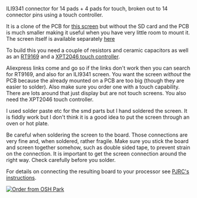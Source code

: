 ILI9341 connector for 14 pads + 4 pads for touch, broken out to 14 connector pins using a touch controller.

It is a clone of the PCB for [this screen](https://www.aliexpress.com/item/J34-F85-Free-Shipping-240x320-2-8-SPI-TFT-LCD-Touch-Panel-Serial-Port-Module-with/32599693865.html)
but without the SD card and the PCB is much smaller making it useful when you have very little room to mount it. The screen itself is available separately [here](https://www.aliexpress.com/item/J34-Free-Shipping-240x320-2-8-SPI-Serial-ILI9341-TFT-Color-LCD-Screen-Display-with-Touch/32435870215.html)

To build this you need a couple of resistors and ceramic capacitors as well as an [RT9169](https://www.aliexpress.com/item/Free-shipping-10pcs-lot-RT9169-30GV-RT9169-BK-SOT-23-new-original/32510597351.html)
and a [XPT2046 touch controller](https://www.aliexpress.com/item/Free-shipping-20pcs-lot-XPT2046-2046-TSSOP16-new-original/32639677099.html).

Aliexpress links come and go so if the links don't work then you can search for RT9169, and also for an ILI9341 screen. You want the screen _without_ the PCB because the already mounted on a PCB are too big (though they are easier to solder). Also make sure you order one with a touch capability. There are lots around that just display but are not touch screens. You also need the XPT2046 touch controller.

I used solder paste etc for the smd parts but I hand soldered the screen. It is fiddly work but I don't think it is a good idea to put the screen through an oven or hot plate.

Be careful when soldering the screen to the board. Those connections are very fine and, when soldered, rather fragile. Make sure you stick the board and screen together somehow, such as double sided tape, to prevent strain on the connection. It is important to get the screen connection around the right way. Check carefully before you solder.

For details on connecting the resulting board to your processor see [PJRC's instructions](https://www.pjrc.com/store/display_ili9341_touch.html).

<a href="https://oshpark.com/shared_projects/iFrrmh3h"><img src="https://oshpark.com/assets/badge-5b7ec47045b78aef6eb9d83b3bac6b1920de805e9a0c227658eac6e19a045b9c.png" alt="Order from OSH Park"></img></a>